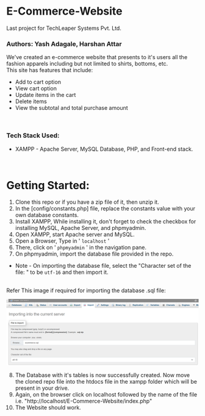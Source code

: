 # E-Commerce-Website
Last project for TechLeaper Systems Pvt. Ltd.
<br>
### Authors: Yash Adagale, Harshan Attar

We've created an e-commerce website that presents to it's users all the fashion apparels including but not limited to shirts, bottoms, etc.
<br>
This site has features that include:<br>
* Add to cart option
* View cart option
* Update items in the cart
* Delete items
* View the subtotal and total purchase amount
<br>

### Tech Stack Used:
* XAMPP - Apache Server, MySQL Database, PHP, and Front-end stack.
<br>

# Getting Started:
1. Clone this repo or if you have a zip file of it, then unzip it.
2. In the [config/constants.php] file, replace the constants value with your own database constants.
3. Install XAMPP, While installing it, don't forget to check the checkbox for installing MySQL, Apache Server, and phpmyadmin.
4. Open XAMPP, start Apache server and MySQL.
5. Open a Browser, Type in ' ```localhost``` '
6. There, click on ' ```phpmyadmin``` ' in the navigation pane.
7. On phpmyadmin, import the database file provided in the repo.
 - Note - On importing the database file, select the "Character set of the file: " to be  ```utf-16``` and then import it.
<br>
Refer This image if required for importing the database .sql file: <br>

![Import image](https://github.com/Yash0082/E-Commerce-Website/blob/fa2d1118115b100ec92aad02c5a34e4b201fb936/img/ReadMe_php_import_deets.png?raw=true)
<br>

8. The Database with it's tables is now successfully created. Now move the cloned repo file into the htdocs file in the xampp folder which will be present in your drive.
9. Again, on the browser click on localhost followed by the name of the file i.e. "http://localhost/E-Commerce-Website/index.php"
10. The Website should work.
